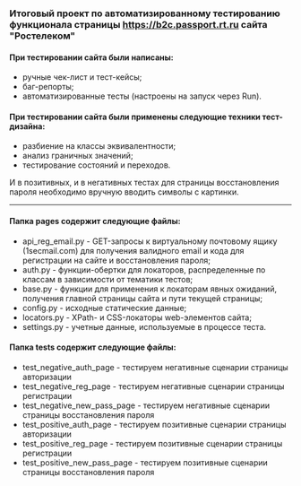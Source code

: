 ###  Итоговый проект по автоматизированному тестированию функционала страницы https://b2c.passport.rt.ru сайта "Ростелеком"

#### При тестировании сайта были написаны:
- ручные чек-лист и тест-кейсы;
- баг-репорты;
- автоматизированные тесты (настроены на запуск через Run).

#### При тестировании сайта были применены следующие техники тест-дизайна:
- разбиение на классы эквивалентности;
- анализ граничных значений;
- тестирование состояний и переходов.

И в позитивных, и в негативных тестах для страницы восстановления пароля необходимо вручную вводить символы с картинки.

---------------------
#### Папка pages содержит следующие файлы:
- api_reg_email.py - GET-запросы к виртуальному почтовому ящику (1secmail.com) для получения валидного 
email и кода для регистрации на сайте и восстановления пароля;
- auth.py - функции-обертки для локаторов, распределенные по классам в зависимости от тематики тестов;
- base.py - функции для применения к локаторам явных ожиданий, получения главной страницы сайта и пути текущей страницы;
- config.py - исходные статические данные;
- locators.py - XPath- и CSS-локаторы web-элементов сайта;
- settings.py - учетные данные, используемые в процессе теста.

#### Папка tests содержит следующие файлы: 
- test_negative_auth_page - тестируем негативные сценарии страницы авторизации   
- test_negative_reg_page - тестируем негативные сценарии страницы регистрации
- test_negative_new_pass_page - тестируем негативные сценарии страницы восстановления пароля   
- test_positive_auth_page - тестируем позитивные сценарии страницы авторизации   
- test_positive_reg_page - тестируем позитивные сценарии страницы регистрации   
- test_positive_new_pass_page - тестируем позитивные сценарии страницы восстановления пароля
